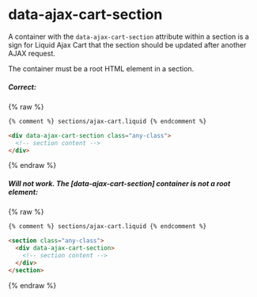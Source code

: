 # data-ajax-cart-section

A container with the `data-ajax-cart-section` attribute within a section is a sign for Liquid Ajax Cart that the section should be updated after another AJAX request.

The container must be a root HTML element in a section.

##### Correct:
{% raw %}
```html
{% comment %} sections/ajax-cart.liquid {% endcomment %}

<div data-ajax-cart-section class="any-class">
  <!-- section content -->
</div> 
```
{% endraw %}

##### Will not work. The [data-ajax-cart-section] container is not a root element:
{% raw %}
```html
{% comment %} sections/ajax-cart.liquid {% endcomment %}

<section class="any-class">
  <div data-ajax-cart-section>
    <!-- section content -->
  </div>
</section> 
```
{% endraw %}
